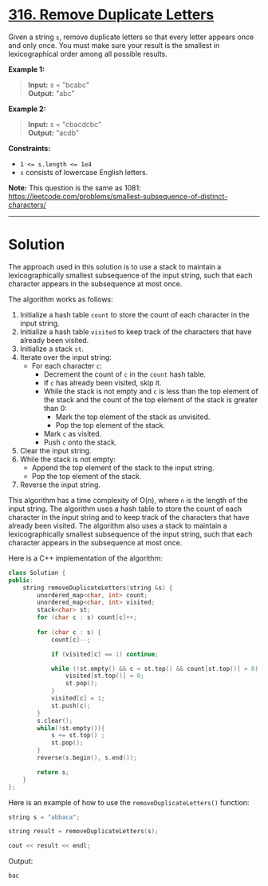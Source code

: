 # [316. Remove Duplicate Letters](https://leetcode.com/problems/remove-duplicate-letters/)

Given a string `s`, remove duplicate letters so that every letter appears once and only once. You must make sure your result is the smallest in lexicographical order among all possible results.

**Example 1:**

>**Input:** s = "bcabc"<br>
**Output:** "abc"

**Example 2:**

>**Input:** s = "cbacdcbc"<br>
**Output:** "acdb"
 

**Constraints:**

- `1 <= s.length <= 1e4`
- `s` consists of lowercase English letters.
 

**Note:** This question is the same as 1081: https://leetcode.com/problems/smallest-subsequence-of-distinct-characters/

---
# Solution
The approach used in this solution is to use a stack to maintain a lexicographically smallest subsequence of the input string, such that each character appears in the subsequence at most once.

The algorithm works as follows:

1. Initialize a hash table `count` to store the count of each character in the input string.
2. Initialize a hash table `visited` to keep track of the characters that have already been visited.
3. Initialize a stack `st`.
4. Iterate over the input string:
    * For each character `c`:
        * Decrement the count of `c` in the `count` hash table.
        * If `c` has already been visited, skip it.
        * While the stack is not empty and `c` is less than the top element of the stack and the count of the top element of the stack is greater than 0:
            * Mark the top element of the stack as unvisited.
            * Pop the top element of the stack.
        * Mark `c` as visited.
        * Push `c` onto the stack.
5. Clear the input string.
6. While the stack is not empty:
    * Append the top element of the stack to the input string.
    * Pop the top element of the stack.
7. Reverse the input string.

This algorithm has a time complexity of O(n), where `n` is the length of the input string. The algorithm uses a hash table to store the count of each character in the input string and to keep track of the characters that have already been visited. The algorithm also uses a stack to maintain a lexicographically smallest subsequence of the input string, such that each character appears in the subsequence at most once.

Here is a C++ implementation of the algorithm:

```c++
class Solution {
public:
    string removeDuplicateLetters(string &s) {
        unordered_map<char, int> count;
        unordered_map<char, int> visited;
        stack<char> st;
        for (char c : s) count[c]++;
        
        for (char c : s) {
            count[c]--;

            if (visited[c] == 1) continue;

            while (!st.empty() && c < st.top() && count[st.top()] > 0) {
                visited[st.top()] = 0;
                st.pop();
            }
            visited[c] = 1;
            st.push(c);
        }
        s.clear();
        while(!st.empty()){
            s += st.top() ;
            st.pop();
        }
        reverse(s.begin(), s.end());

        return s;
    }
};
```

Here is an example of how to use the `removeDuplicateLetters()` function:

```c++
string s = "abbaca";

string result = removeDuplicateLetters(s);

cout << result << endl;
```

Output:

```
bac
```
